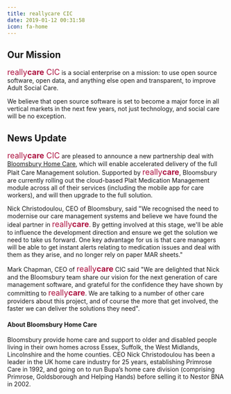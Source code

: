 ```yaml
---
title: reallycare CIC
date: 2019-01-12 00:31:58
icon: fa-home
---
```

## Our Mission
<span style="font-size: large; color:#ad1340">really<span style="font-weight:bold">care</span> CIC</span> is a social enterprise on a mission: to use open source software, open data, and anything else open and transparent, to improve Adult Social Care. 

​We believe that open source software is set to become a major force in all vertical ​markets in the next few years, not just technology, and social care will be no exception.
## News Update
<span style="font-size: large; color:#ad1340">really<span style="font-weight:bold">care</span> CIC</span> are pleased to announce a new partnership deal with [Bloomsbury Home Care](http://www.bloomsburyhomecare.com/), which will enable accelerated delivery of the full Plait Care Management solution.  Supported by <span style="font-size: large; color:#ad1340">really<span style="font-weight:bold">care</span></span>, Bloomsbury are currently rolling out the cloud-based Plait Medication Management module across all of their services (including the mobile app for care workers), and will then upgrade to the full solution.
 
Nick Christodoulou, CEO of Bloomsbury, said "We recognised the need to modernise our care management systems and believe we have found the ideal partner in <span style="font-size: large; color:#ad1340">really<span style="font-weight:bold">care</span></span>.  By getting involved at this stage, we'll be able to influence the development direction and ensure we get the solution we need to take us forward.  One key advantage for us is that care managers will be able to get instant alerts relating to medication issues and deal with them as they arise, and no longer rely on paper MAR sheets."
 
Mark Chapman, CEO of <span style="font-size: large; color:#ad1340">really<span style="font-weight:bold">care</span></span> CIC said "We are delighted that Nick and the Bloomsbury team share our vision for the next generation of care management software, and grateful for the confidence they have shown by committing to <span style="font-size: large; color:#ad1340">really<span style="font-weight:bold">care</span></span>.  We are talking to a number of other care providers about this project, and of course the more that get involved, the faster we can deliver the solutions they need".
 
#### About Bloomsbury Home Care
Bloomsbury provide home care and support to older and disabled people living in their own homes across Essex, Suffolk, the West Midlands, Lincolnshire and the home counties.  CEO Nick Christodoulou has been a leader in the UK home care industry for 25 years, establishing Primrose Care in 1992, and going on to run Bupa’s home care division (comprising Primrose, Goldsborough and Helping Hands) before selling it to Nestor BNA in 2002. 
